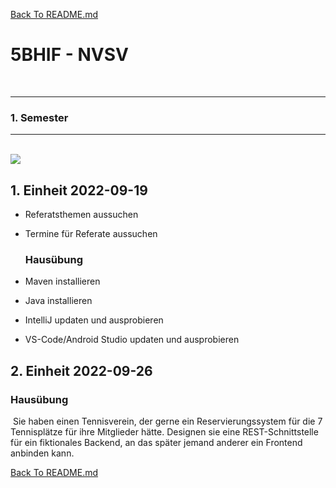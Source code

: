 [Back To README.md][back]

# 5BHIF - NVSV

<br>

----

### 1. Semester

----

<br>

<img src="https://github.com/UnterrainerInformatik/htl/blob/master/img/5BHIF-Stundenplan.png" />

<br>

## 1. Einheit 2022-09-19

- Referatsthemen aussuchen
- Termine für Referate aussuchen

	### Hausübung

- Maven installieren
- Java installieren
- IntelliJ updaten und ausprobieren
- VS-Code/Android Studio updaten und ausprobieren



## 2. Einheit 2022-09-26



### Hausübung

​	Sie haben einen Tennisverein, der gerne ein Reservierungssystem für die 7 Tennisplätze für ihre Mitglieder hätte. Designen sie eine REST-Schnittstelle für ein fiktionales Backend, an das später jemand anderer ein Frontend anbinden kann.



[Back To README.md][back]

[back]: https://github.com/UnterrainerInformatik/htl
